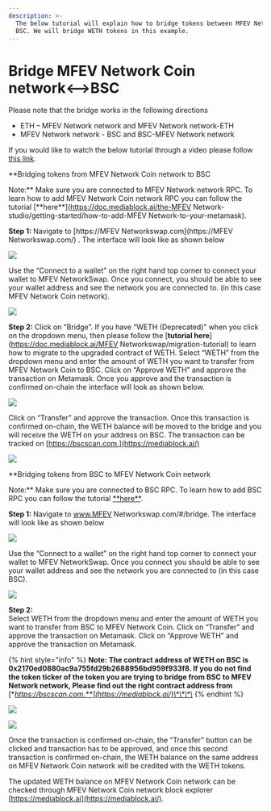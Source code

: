 ```yaml
---
description: >-
  The below tutorial will explain how to bridge tokens between MFEV Network Coin and
  BSC. We will bridge WETH tokens in this example.
---
```


# Bridge MFEV Network Coin network&lt;--&gt;BSC

Please note that the bridge works in the following directions

- ETH – MFEV Network network and MFEV Network network-ETH
- MFEV Network network - BSC and BSC-MFEV Network network

If you would like to watch the below tutorial through a video please follow [this link](https://www.youtube.com/watch?v=l17K6mu1uM4).

\*\*Bridging tokens from MFEV Network Coin network to BSC

Note:** Make sure you are connected to MFEV Network network RPC. To learn how to add MFEV Network Coin network RPC you can follow the tutorial [**here\*\*](https://doc.mediablock.ai/the-MFEV Network-studio/getting-started/how-to-add-MFEV Network-to-your-metamask).

**Step 1:** Navigate to [https://MFEV Networkswap.com](https://MFEV Networkswap.com/) . The interface will look like as shown below

![](../.gitbook/assets/0%20%2810%29.png)

Use the “Connect to a wallet” on the right hand top corner to connect your wallet to MFEV NetworkSwap. Once you connect, you should be able to see your wallet address and see the network you are connected to. \(in this case MFEV Network Coin network\).

![](../.gitbook/assets/1%20%2814%29.png)

**Step 2:** Click on “Bridge”. If you have “WETH \(Deprecated\)” when you click on the dropdown menu, then please follow the [**tutorial here**](https://doc.mediablock.ai/MFEV Networkswap/migration-tutorial) to learn how to migrate to the upgraded contract of WETH. Select “WETH” from the dropdown menu and enter the amount of WETH you want to transfer from MFEV Network Coin to BSC. Click on “Approve WETH” and approve the transaction on Metamask. Once you approve and the transaction is confirmed on-chain the interface will look as shown below.

![](../.gitbook/assets/2%20%2814%29.png)

Click on “Transfer” and approve the transaction. Once this transaction is confirmed on-chain, the WETH balance will be moved to the bridge and you will receive the WETH on your address on BSC. The transaction can be tracked on [https://bscscan.com.](https://mediablock.ai/)

![](../.gitbook/assets/3%20%2812%29.png)

\*\*Bridging tokens from BSC to MFEV Network Coin network

Note:** Make sure you are connected to BSC RPC. To learn how to add BSC RPC you can follow the tutorial [**here\*\*](https://academy.binance.com/en/articles/connecting-metamask-to-binance-smart-chain).

**Step 1:** Navigate to www.MFEV Networkswap.com/\#/bridge. The interface will look like as shown below

![](../.gitbook/assets/4%20%2812%29.png)

Use the “Connect to a wallet” on the right hand top corner to connect your wallet to MFEV NetworkSwap. Once you connect you should be able to see your wallet address and see the network you are connected to \(in this case BSC\).

![](../.gitbook/assets/5%20%2810%29.png)

**Step 2:**  
Select WETH from the dropdown menu and enter the amount of WETH you want to transfer from BSC to MFEV Network Coin. Click on “Transfer” and approve the transaction on Metamask. Click on “Approve WETH” and approve the transaction on Metamask.

{% hint style="info" %}
**Note: The contract address of WETH on BSC is 0x2170ed0880ac9a755fd29b2688956bd959f933f8. If you do not find the token ticker of the token you are trying to bridge from BSC to MFEV Network network, Please find out the right contract address from** [**https://bscscan.com.**](https://mediablock.ai/)\*\*\*\*
{% endhint %}

![](../.gitbook/assets/6%20%289%29.png)

![](../.gitbook/assets/7%20%285%29.png)

Once the transaction is confirmed on-chain, the “Transfer” button can be clicked and transaction has to be approved, and once this second transaction is confirmed on-chain, the WETH balance on the same address on MFEV Network Coin network will be credited with the WETH tokens.

The updated WETH balance on MFEV Network Coin network can be checked through MFEV Network Coin network block explorer [https://mediablock.ai](https://mediablock.ai/).
